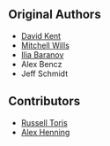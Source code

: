 Original Authors
----------------

 * [David Kent](davidkent@wpi.edu)
 * [Mitchell Wills](mwills@wpi.edu)
 * [Ilia Baranov](ibaranov@clearpathrobotics.com)
 * Alex Bencz
 * Jeff Schmidt

Contributors
------------

 * [Russell Toris](rctoris@wpi.edu)
 * [Alex Henning](alex@thoriumrobotics.com)
